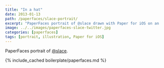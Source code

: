 ```yaml
---
title: "In a hat"
date: 2013-01-13
path: /paperfaces/slace-portrait/
excerpt: "PaperFaces portrait of @slace drawn with Paper for iOS on an iPad."
image: ../../images/paperfaces-slace-twitter.jpg
categories: [paperfaces]
tags: [portrait, illustration, Paper for iOS]
---
```


PaperFaces portrait of [@slace](https://twitter.com/slace).

{% include_cached boilerplate/paperfaces.md %}
